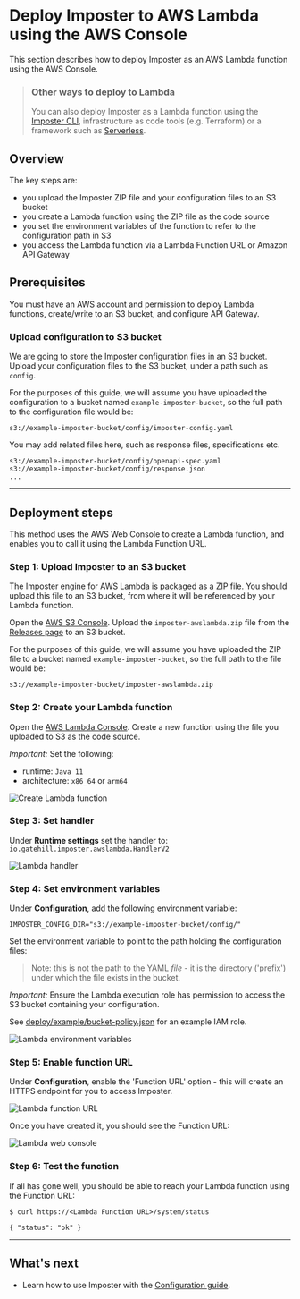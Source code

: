 # Deploy Imposter to AWS Lambda using the AWS Console

This section describes how to deploy Imposter as an AWS Lambda function using the AWS Console.

> ### Other ways to deploy to Lambda
>
> You can also deploy Imposter as a Lambda function using the [Imposter CLI](deploy_aws_lambda_cli.md), infrastructure as code tools (e.g. Terraform) or a framework such as [Serverless](deploy_aws_lambda_serverless_framework.md).

## Overview

The key steps are:

- you upload the Imposter ZIP file and your configuration files to an S3 bucket
- you create a Lambda function using the ZIP file as the code source
- you set the environment variables of the function to refer to the configuration path in S3
- you access the Lambda function via a Lambda Function URL or Amazon API Gateway

## Prerequisites

You must have an AWS account and permission to deploy Lambda functions, create/write to an S3 bucket, and configure API Gateway.

### Upload configuration to S3 bucket

We are going to store the Imposter configuration files in an S3 bucket. Upload your configuration files to the S3 bucket, under a path such as `config`.

For the purposes of this guide, we will assume you have uploaded the configuration to a bucket named `example-imposter-bucket`, so the full path to the configuration file would be:

```
s3://example-imposter-bucket/config/imposter-config.yaml
```

You may add related files here, such as response files, specifications etc.

```
s3://example-imposter-bucket/config/openapi-spec.yaml
s3://example-imposter-bucket/config/response.json
...
```

---
## Deployment steps

This method uses the AWS Web Console to create a Lambda function, and enables you to call it using the Lambda Function URL.

### Step 1: Upload Imposter to an S3 bucket

The Imposter engine for AWS Lambda is packaged as a ZIP file. You should upload this file to an S3 bucket, from where it will be referenced by your Lambda function.

Open the [AWS S3 Console](https://s3.console.aws.amazon.com/s3/home). Upload the `imposter-awslambda.zip` file from the [Releases page](https://github.com/outofcoffee/imposter/releases/latest) to an S3 bucket.

For the purposes of this guide, we will assume you have uploaded the ZIP file to a bucket named `example-imposter-bucket`, so the full path to the file would be:

```
s3://example-imposter-bucket/imposter-awslambda.zip
```

### Step 2: Create your Lambda function

Open the [AWS Lambda Console](https://eu-west-1.console.aws.amazon.com/lambda/home). Create a new function using the file you uploaded to S3 as the code source.

*Important:* Set the following:

- runtime: `Java 11`
- architecture: `x86_64` or `arm64`

![Create Lambda function](./images/lambda_create.png)

### Step 3: Set handler

Under **Runtime settings** set the handler to: `io.gatehill.imposter.awslambda.HandlerV2`

![Lambda handler](./images/lambda_handler.png)

### Step 4: Set environment variables

Under **Configuration**, add the following environment variable:

```
IMPOSTER_CONFIG_DIR="s3://example-imposter-bucket/config/"
```

Set the environment variable to point to the path holding the configuration files:

> Note: this is not the path to the YAML _file_ - it is the directory ('prefix') under which the file exists in the bucket.

*Important:* Ensure the Lambda execution role has permission to access the S3 bucket containing your configuration.

See [deploy/example/bucket-policy.json](https://raw.githubusercontent.com/outofcoffee/imposter/main/distro/awslambda/deploy/example/bucket-policy.json) for an example IAM role.

![Lambda environment variables](./images/lambda_config_env.png)

### Step 5: Enable function URL

Under **Configuration**, enable the 'Function URL' option - this will create an HTTPS endpoint for you to access Imposter.

![Lambda function URL](./images/lambda_url.png)

Once you have created it, you should see the Function URL:

![Lambda web console](./images/lambda.png)

### Step 6: Test the function

If all has gone well, you should be able to reach your Lambda function using the Function URL:

```shell
$ curl https://<Lambda Function URL>/system/status

{ "status": "ok" }
```

---

## What's next

- Learn how to use Imposter with the [Configuration guide](configuration.md).
